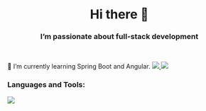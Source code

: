 <h1 align="center"> Hi there 👋 </h1>
<h3 align="center">I’m passionate about full-stack development</h3>
<br>

🌱 I’m currently learning Spring Boot and Angular.
<a href="[https://www.w3schools.com/cs/](https://spring.io/projects/spring-boot)" target="_blank" rel="noreferrer"> <img src="[https://img.shields.io/badge/HTML-239120?style=for-the-badge&logo=html5&logoColor=white](https://img.shields.io/badge/Spring-6DB33F?style=for-the-badge&logo=spring&logoColor=white)"/> </a>
<a href="[https://www.w3schools.com/cs/](https://spring.io/projects/spring-boot)" target="_blank" rel="noreferrer"> <img src="https://img.shields.io/badge/Angular-DD0031?style=for-the-badge&logo=angular&logoColor=white"/> </a>

<h3 align="left">Languages and Tools:</h3>

<a href="https://www.w3schools.com/cs/" target="_blank" rel="noreferrer"> <img src="https://img.shields.io/badge/HTML-239120?style=for-the-badge&logo=html5&logoColor=white"/> </a>

